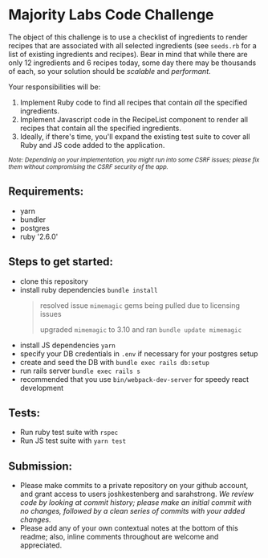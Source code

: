 # Majority Labs Code Challenge

The object of this challenge is to use a checklist of ingredients to render recipes that are associated with all selected ingredients (see `seeds.rb` for a list of existing ingredients and recipes). Bear in mind that while there are only 12 ingredients and 6 recipes today, some day there may be thousands of each, so your solution should be _scalable_ and _performant_.

Your responsibilities will be:

1. Implement Ruby code to find all recipes that contain _all_ the specified ingredients.
1. Implement Javascript code in the RecipeList component to render all recipes that contain all the specified ingredients.
1. Ideally, if there's time, you'll expand the existing test suite to cover all Ruby and JS code added to the application.

<sub>_Note: Dependinig on your implementation, you might run into some CSRF issues; please fix them without compromising the CSRF security of the app._</sub>

## Requirements:

- yarn
- bundler
- postgres
- ruby '2.6.0'

## Steps to get started:

- clone this repository
- install ruby dependencies `bundle install`
  > resolved issue `mimemagic` gems being pulled due to licensing issues
  >
  > upgraded `mimemagic` to 3.10 and ran `bundle update mimemagic`
- install JS dependencies `yarn`
- specify your DB credentials in `.env` if necessary for your postgres setup
- create and seed the DB with `bundle exec rails db:setup`
- run rails server `bundle exec rails s`
- recommended that you use `bin/webpack-dev-server` for speedy react development

## Tests:

- Run ruby test suite with `rspec`
- Run JS test suite with `yarn test`

## Submission:

- Please make commits to a private repository on your github account, and grant access to users joshkestenberg and sarahstrong. _We review code by looking at commit history; please make an initial commit with no changes, followed by a clean series of commits with your added changes._
- Please add any of your own contextual notes at the bottom of this readme; also, inline comments throughout are welcome and appreciated.
